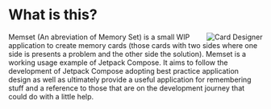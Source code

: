 # What is this?
<img align="right" src="https://github.com/fluxtah/memset/blob/master/gfx/screenshot-01.png" alt="Card Designer" />Memset (An abreviation of Memory Set) is a small WIP application to create memory cards (those cards with two sides where one side is presents a problem and the other side the solution).  Memset is a working usage example of Jetpack Compose. It aims to follow the development of Jetpack Compose adopting best practice application design as well as ultimately provide a useful application for remembering stuff and a reference to those that are on the development journey that could do with a little help.
